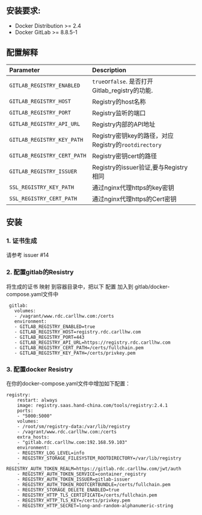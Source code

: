 ## 安装要求:

* Docker Distribution &gt;= 2.4
* Docker GitLab &gt;= 8.8.5-1

## 配置解释

| Parameter | Description |
| :--- | :--- |
| `GITLAB_REGISTRY_ENABLED` | `true`or`false`. 是否打开Gitlab_registry的功能. |
| `GITLAB_REGISTRY_HOST` | Registry的host名称 |
| `GITLAB_REGISTRY_PORT` | Registry监听的端口 |
| `GITLAB_REGISTRY_API_URL` | Registry内部的API地址 |
| `GITLAB_REGISTRY_KEY_PATH` | Registry密钥key的路径，对应Registry的`rootdirectory` |
| `GITLAB_REGISTRY_CERT_PATH` | Registry密钥cert的路径 |
| `GITLAB_REGISTRY_ISSUER` | Registry的issuer验证,要与Registry相同|
| `SSL_REGISTRY_KEY_PATH` | 通过nginx代理https的key密钥 |
| `SSL_REGISTRY_CERT_PATH` | 通过nginx代理https的Cert密钥|

## 安装
### 1. 证书生成
请参考 issuer #14

### 2. 配置gitlab的Resistry
将生成的证书 映射 到容器目录中，把以下 配置 加入到 gitlab/docker-compose.yaml文件中
```
 gitlab:
   volumes:
   - /vagrant/www.rdc.carllhw.com:/certs
   environment:
   - GITLAB_REGISTRY_ENABLED=true
   - GITLAB_REGISTRY_HOST=registry.rdc.carllhw.com
   - GITLAB_REGISTRY_PORT=443
   - GITLAB_REGISTRY_API_URL=https://registry.rdc.carllhw.com
   - GITLAB_REGISTRY_CERT_PATH=/certs/fullchain.pem
   - GITLAB_REGISTRY_KEY_PATH=/certs/privkey.pem
```

### 3. 配置docker Resistry
在你的docker-compose.yaml文件中增加如下配置：
```
registry:
    restart: always
    image: registry.saas.hand-china.com/tools/registry:2.4.1
    ports:
    - "5000:5000"
    volumes:
    - /root/sm/registry-data:/var/lib/registry
    - /vagrant/www.rdc.carllhw.com:/certs
    extra_hosts:
    - "gitlab.rdc.carllhw.com:192.168.59.103"
    environment:
    - REGISTRY_LOG_LEVEL=info
    - REGISTRY_STORAGE_FILESYSTEM_ROOTDIRECTORY=/var/lib/registry
    - REGISTRY_AUTH_TOKEN_REALM=https://gitlab.rdc.carllhw.com/jwt/auth
    - REGISTRY_AUTH_TOKEN_SERVICE=container_registry
    - REGISTRY_AUTH_TOKEN_ISSUER=gitlab-issuer
    - REGISTRY_AUTH_TOKEN_ROOTCERTBUNDLE=/certs/fullchain.pem
    - REGISTRY_STORAGE_DELETE_ENABLED=true
    - REGISTRY_HTTP_TLS_CERTIFICATE=/certs/fullchain.pem
    - REGISTRY_HTTP_TLS_KEY=/certs/privkey.pem
    - REGISTRY_HTTP_SECRET=long-and-random-alphanumeric-string
```